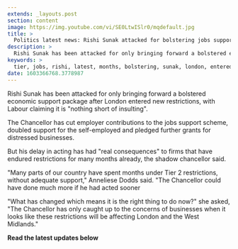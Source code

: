 ```yaml
--- 
extends: _layouts.post 
section: content 
image: https://img.youtube.com/vi/SE0LtwISlr0/mqdefault.jpg 
title: > 
  Politics latest news: Rishi Sunak attacked for bolstering jobs support only after London entered Tier 2 
description: > 
  Rishi Sunak has been attacked for only bringing forward a bolstered economic support package after London entered new restrictions, with Labour claiming it is "nothing short of insulting".The Chancellor has cut employer contributions to the jobs support scheme, doubled support for the self-employed and pledged further grants for distressed businesses.But his delay in acting has had "real consequences" to firms that have endured restrictions for many months already, the shadow chancellor said."Many parts of our country have spent months under Tier 2 restrictions, without adequate support," Anneliese Dodds said.she asked, "The Chancellor has only caught up to the concerns of businesses when it looks like these restrictions will be affecting London and the West Midlands." 
keywords: > 
  tier, jobs, rishi, latest, months, bolstering, sunak, london, entered, chancellor, west, politics, restrictions, support, updates, thing 
date: 1603366768.3778987 
--- 
```

<div> 
<p>Rishi Sunak has been attacked for only bringing forward a bolstered economic support package after London entered new restrictions, with Labour claiming it is "nothing short of insulting".&#160;</p>
<p>The Chancellor has cut employer contributions to the jobs support scheme, doubled support for the self-employed and pledged further grants for distressed businesses.&#160;</p>
<p>But his delay in acting has had "real consequences" to firms that have endured restrictions for many months already, the shadow chancellor said.</p>
<p>"Many parts of our country have spent months under Tier 2 restrictions, without adequate support," Anneliese Dodds said. "The Chancellor could have done much more if he had acted sooner</p>
<p>"What has changed which means it is the right thing to do now?" she asked, "The Chancellor has only caught up to the concerns of businesses when it looks like these restrictions will be affecting London and the West Midlands."</p>
<p>&#8203;<strong>Read the latest updates below</strong></p>
</div>